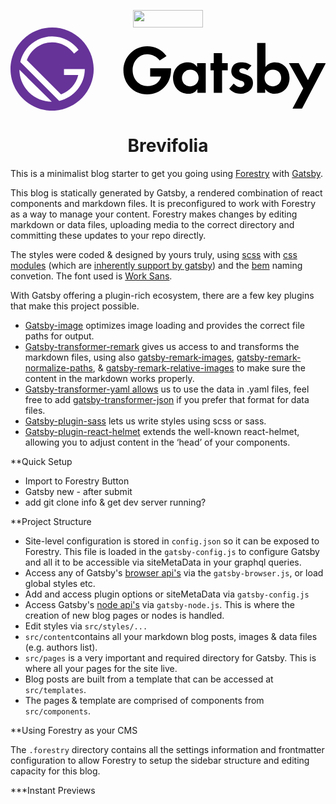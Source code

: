  <p align="center">
  <a href="https://forestry.io">
    <img src="https://app.forestry.io/assets/forestry-logotype-pos-c71a6bd237d9199d0457ba2811553997ff5bab0d2cd0e740686ab26c00d9c240.svg" width="112" height="28">
  </a>
  <svg xmlns="http://www.w3.org/2000/svg" viewBox="0 0 106 28" focusable="false">
    <title>
      Gatsby
    </title>
    <path d="M62.9 12h2.8v10h-2.8v-1.3c-1 1.5-2.3 1.6-3.1 1.6-3.1 0-5.1-2.4-5.1-5.3 0-3 2-5.3 4.9-5.3.8 0 2.3.1 3.2 1.6V12zm-5.2 5c0 1.6 1.1 2.8 2.8 2.8 1.6 0 2.8-1.2 2.8-2.8 0-1.6-1.1-2.8-2.8-2.8-1.6 0-2.8 1.2-2.8 2.8zm13.5-2.6V22h-2.8v-7.6h-1.1V12h1.1V8.6h2.8V12h1.9v2.4h-1.9zm8.5 0c-.7-.6-1.3-.7-1.6-.7-.7 0-1.1.3-1.1.8 0 .3.1.6.9.9l.7.2c.8.3 2 .6 2.5 1.4.3.4.5 1 .5 1.7 0 .9-.3 1.8-1.1 2.5s-1.8 1.1-3 1.1c-2.1 0-3.2-1-3.9-1.7l1.5-1.7c.6.6 1.4 1.2 2.2 1.2.8 0 1.4-.4 1.4-1.1 0-.6-.5-.9-.9-1l-.6-.2c-.7-.3-1.5-.6-2.1-1.2-.5-.5-.8-1.1-.8-1.9 0-1 .5-1.8 1-2.3.8-.6 1.8-.7 2.6-.7.7 0 1.9.1 3.2 1.1l-1.4 1.6zm6.1-1.1c1-1.4 2.4-1.6 3.2-1.6 2.9 0 4.9 2.3 4.9 5.3s-2 5.3-5 5.3c-.6 0-2.1-.1-3.2-1.6V22H83V5.2h2.8v8.1zm-.3 3.7c0 1.6 1.1 2.8 2.8 2.8 1.6 0 2.8-1.2 2.8-2.8 0-1.6-1.1-2.8-2.8-2.8-1.7 0-2.8 1.2-2.8 2.8zm13 3.5L93.7 12H97l3.1 5.7 2.8-5.7h3.2l-8 15.3h-3.2l3.6-6.8zM54 13.7h-7v2.8h3.7c-.6 1.9-2 3.2-4.6 3.2-2.9 0-5-2.4-5-5.3S43.1 9 46 9c1.6 0 3.2.8 4.2 2.1l2.3-1.5C51 7.5 48.6 6.3 46 6.3c-4.4 0-8 3.6-8 8.1s3.4 8.1 8 8.1 8-3.6 8-8.1c.1-.3 0-.5 0-.7z"/>
    <path fill="#fff" d="M25 14h-7v2h4.8c-.7 3-2.9 5.5-5.8 6.5L5.5 11c1.2-3.5 4.6-6 8.5-6 3 0 5.7 1.5 7.4 3.8l1.5-1.3C20.9 4.8 17.7 3 14 3 8.8 3 4.4 6.7 3.3 11.6l13.2 13.2C21.3 23.6 25 19.2 25 14zm-22 .1c0 2.8 1.1 5.5 3.2 7.6 2.1 2.1 4.9 3.2 7.6 3.2L3 14.1z"/>
    <path d="M14 0C6.3 0 0 6.3 0 14s6.3 14 14 14 14-6.3 14-14S21.7 0 14 0zM6.2 21.8C4.1 19.7 3 16.9 3 14.2L13.9 25c-2.8-.1-5.6-1.1-7.7-3.2zm10.2 2.9L3.3 11.6C4.4 6.7 8.8 3 14 3c3.7 0 6.9 1.8 8.9 4.5l-1.5 1.3C19.7 6.5 17 5 14 5c-3.9 0-7.2 2.5-8.5 6L17 22.5c2.9-1 5.1-3.5 5.8-6.5H18v-2h7c0 5.2-3.7 9.6-8.6 10.7z" fill="#639"/>
</svg>
</p>
<h1 align="center">
  Brevifolia
</h1>

This is a minimalist blog starter to get you going using [Forestry](https://forestry.io/) with [Gatsby](https://www.gatsbyjs.org/). 

This blog is statically generated by Gatsby, a rendered combination of react components and markdown files. It is preconfigured to work with Forestry as a way to manage your content. Forestry makes changes by editing markdown or data files, uploading media to the correct directory and committing these updates to your repo directly.

The styles were coded & designed by yours truly, using [scss](https://sass-lang.com/) with [css modules](https://github.com/css-modules/css-modules) (which are [inherently support by gatsby](https://www.gatsbyjs.org/docs/css-modules/)) and the [bem](http://getbem.com/) naming convetion. The font used is [Work Sans](https://fonts.google.com/specimen/Work+Sans). 

With Gatsby offering a plugin-rich ecosystem, there are a few key plugins that make this project possible. 

- [Gatsby-image](https://using-gatsby-image.gatsbyjs.org/) optimizes image loading and provides the correct file paths for output. 
- [Gatsby-transformer-remark](https://www.gatsbyjs.org/packages/gatsby-transformer-remark/?=gatsby-tranf) gives us access to and transforms the markdown files, using also [gatsby-remark-images](https://www.gatsbyjs.org/packages/gatsby-remark-images/?=gatsby-remark), [gatsby-remark-normalize-paths](https://www.gatsbyjs.org/packages/gatsby-remark-normalize-paths/?=gatsby-remark-no), & [gatsby-remark-relative-images](https://www.gatsbyjs.org/packages/gatsby-remark-relative-images/?=gatsby-remark-re) to make sure the content in the markdown works properly. 
- [Gatsby-transformer-yaml allows](https://www.gatsbyjs.org/packages/gatsby-transformer-yaml/?=gatsby-tranfor) us to use the data in .yaml files, feel free to add [gatsby-transformer-json](https://www.gatsbyjs.org/packages/gatsby-transformer-json/?=gatsby-tranfor) if you prefer that format for data files. 
- [Gatsby-plugin-sass](https://www.gatsbyjs.org/packages/gatsby-plugin-sass/?=gatsby-plugin-sass) lets us write styles using scss or sass. 
- [Gatsby-plugin-react-helmet](https://www.gatsbyjs.org/packages/gatsby-plugin-react-helmet/?=gatsby-plugin-react) extends the well-known react-helmet, allowing you to adjust content in the ‘head’ of your components. 

**Quick Setup

- Import to Forestry Button
- Gatsby new - after submit
- add git clone info & get dev server running?

**Project Structure 

- Site-level configuration is stored in `config.json` so it can be exposed to Forestry. This file is loaded in the `gatsby-config.js` to configure Gatsby and all it to be accessible via siteMetaData in your graphql queries.
- Access any of Gatsby's [browser api's](https://www.gatsbyjs.org/docs/browser-apis/) via the `gatsby-browser.js`, or load global styles etc.
- Add and access plugin options or siteMetaData via `gatsby-config.js`
- Access Gatsby's [node api's](https://www.gatsbyjs.org/docs/node-apis/) via `gatsby-node.js`. This is where the creation of new blog pages or nodes is handled. 
- Edit styles via `src/styles/...`
- `src/content`contains all your markdown blog posts, images & data files (e.g. authors list). 
- `src/pages` is a very important and required directory for Gatsby. This is where all your pages for the site live. 
- Blog posts are built from a template that can be accessed at `src/templates`. 
- The pages & template are comprised of components from `src/components`.

**Using Forestry as your CMS

The `.forestry` directory contains all the settings information and frontmatter configuration to allow Forestry to setup the sidebar structure and editing capacity for this blog.

***Instant Previews




